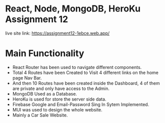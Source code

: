 # React, Node, MongoDB, HeroKu Assignment 12
live site link: https://assignment12-1ebce.web.app/
# Main Functionality
* React Router has been used to navigate different components.
* Total 4 Routes have been Created to Visit 4 different links on the home page Nav Bar.
* And then 10  Routes have been created inside the Dashboard, 4 of them are private and only have access to the Admin. 
* MongoDB Used as a Database.
* HeroKu is used for store the server side data.
* Firebase Google and Email-Password Sing In Sytem Implemented.
* MUI was used to design the whole website.
* Mainly a Car Sale Website.
